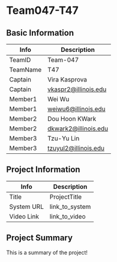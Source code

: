 # Team047-T47

## Basic Information

|   Info      |        Description     |
| ----------- | ---------------------- |
| TeamID      |        Team-047        |
| TeamName    |            T47         |
| Captain     |       Vira Kasprova    |
| Captain     |  vkaspr2@illinois.edu  |
| Member1     |        Wei Wu          |
| Member1     |   weiwu6@illinois.edu  |
| Member2     |    Dou Hoon KWark      |
| Member2     |   dkwark2@illinois.edu |
| Member3     |        Tzu-Yu Lin      |
| Member3     |  tzuyul2@illinois.edu  |

## Project Information

|   Info      |        Description     |
| ----------- | ---------------------- |
|  Title      |       ProjectTitle     |
| System URL  |      link_to_system    |
| Video Link  |      link_to_video     |

## Project Summary

This is a summary of the project!

